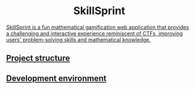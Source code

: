 <h1 align="center">
   SkillSprint
</h1>

<p align="center">
   <a href="https://github.com/Lekesoldat/skillsprint/blob/main/LICENSE" alt="LICENSE">
</p>

SkillSprint is a fun mathematical gamification web application that provides a challenging and interactive experience reminiscent of CTFs, improving users' problem-solving skills and mathematical knowledge.
  
## Project structure
  
## Development environment
